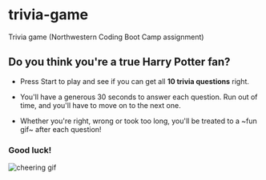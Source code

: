 # trivia-game
Trivia game (Northwestern Coding Boot Camp assignment)

## Do you think you're a true Harry Potter fan?

* Press Start to play and see if you can get all **10 trivia questions** right.

* You'll have a generous 30 seconds to answer each question. Run out of time, and you'll have to move on to the next one.

* Whether you're right, wrong or took too long, you'll be treated to a ~fun gif~ after each question!

### Good luck!
![cheering gif](https://typeset-beta.imgix.net/lovelace/uploads/1022/bac428f0-ec5f-0132-99d6-0e972b0ec8fd.gif)